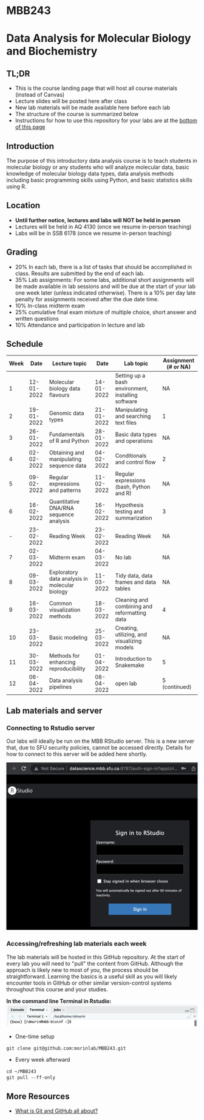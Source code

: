# MBB243 
# Data Analysis for Molecular Biology and Biochemistry

## TL;DR

* This is the course landing page that will host all course materials (instead of Canvas)
* Lecture slides will be posted here after class
* New lab materials will be made available here before each lab
* The structure of the course is summarized below
* Instructions for how to use this repository for your labs are at the [bottom of this page](#Lab-materials-and-server)


## Introduction
The purpose of this introductory data analysis course is to teach students in molecular biology or any students who will analyze molecular data, basic knowledge of molecular biology data types, data analysis methods including basic programming skills using Python, and basic statistics skills using R.

## Location
* **Until further notice, lectures and labs will NOT be held in person**
* Lectures will be held in AQ 4130 (once we resume in-person teaching)
* Labs will be in SSB 6178 (once we resume in-person teaching)

## Grading
* 20% In each lab, there is a list of tasks that should be accomplished in class. Results are submitted by the end of each lab. 
* 35% Lab assignments: For some labs, additional short assignments will be made available in lab sessions and will be due at the start of your lab one week later (unless indicated otherwise). There is a 10% per day late penalty for assignments received after the due date time. 
* 10% In-class midterm exam
* 25% cumulative final exam mixture of multiple choice, short answer and written questions
* 10% Attendance and participation in lecture and lab 

## Schedule

|Week|Date| Lecture topic     | Date| Lab topic | Assignment (# or NA) |
|--|------| ----------- | ------|----------- | ---|
|1|12-01-2022 | Molecular biology data flavours  | 14-01-2022 | Setting up a bash environment, installing software | NA |
|2|19-01-2022 | Genomic data types  | 21-01-2022 | Manipulating and searching text files | 1 |
|3|26-01-2022 | Fundamentals of R and Python | 28-01-2022| Basic data types and operations | NA |
|4|02-02-2022 | Obtaining and manipulating sequence data | 04-02-2022 | Conditionals and control flow | 2 |
|5|09-02-2022 | Regular expressions and patterns | 11-02-2022 | Regular expressions (bash, Python and R) | NA |
|6|16-02-2022 | Quantitative DNA/RNA sequence analysis | 16-02-2022 | Hypothesis testing and summarization | 3 |
|-|23-02-2022 | Reading Week| 23-02-2022| Reading Week | NA |
|7|02-03-2022 | Midterm exam | 04-03-2022 | No lab | NA |
|8|09-03-2022 | Exploratory data analysis in molecular biology | 11-03-2022 | Tidy data, data frames and data tables | NA |
|9|16-03-2022 | Common visualization methods | 18-03-2022 | Cleaning and combining and reformatting data | 4 |
|10|23-03-2022 | Basic modeling | 25-03-2022 | Creating, utilizing, and visualizing models | NA |
|11|30-03-2022 | Methods for enhancing reproducibility | 01-04-2022 | Introduction to Snakemake | 5 |
|12|06-04-2022 | Data analysis pipelines | 08-04-2022 | open lab | 5 (continued) |

## Lab materials and server

### Connecting to Rstudio server

Our labs will ideally be run on the MBB RStudio server. This is a new server that, due to SFU security policies, cannot be accessed directly. Details for how to connect to this server will be added here shortly.


![Login Page](images/rstudio_login.png)


### Accessing/refreshing lab materials each week

The lab materials will be hosted in this GitHub repository. At the start of every lab you will need to "pull" the content from GitHub. Although the approach is likely new to most of you, the process should be straightforward. Learning the basics is a useful skill as you will likely encounter tools in GitHub or other similar version-control systems throughout this course and your studies. 

**In the command line Terminal in Rstudio:**
![Terminal](images/rstudio_terminal.png)

* One-time setup
```
git clone git@github.com:morinlab/MBB243.git
```
* Every week afterward
```
cd ~/MBB243
git pull --ff-only
```

## More Resources
* [What is Git and GitHub all about?](https://www.educative.io/blog/git-github-tutorial-beginners)
